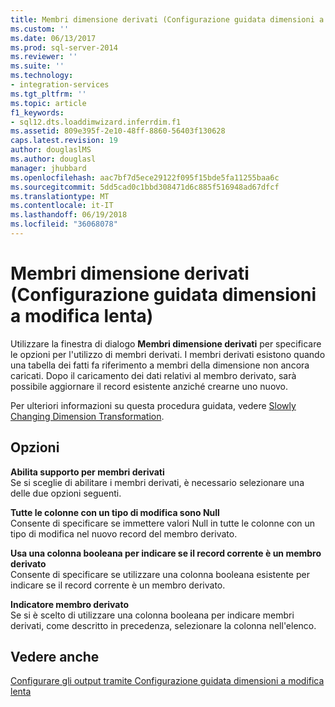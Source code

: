 ```yaml
---
title: Membri dimensione derivati (Configurazione guidata dimensioni a modifica lenta) | Microsoft Docs
ms.custom: ''
ms.date: 06/13/2017
ms.prod: sql-server-2014
ms.reviewer: ''
ms.suite: ''
ms.technology:
- integration-services
ms.tgt_pltfrm: ''
ms.topic: article
f1_keywords:
- sql12.dts.loaddimwizard.inferrdim.f1
ms.assetid: 809e395f-2e10-48ff-8860-56403f130628
caps.latest.revision: 19
author: douglaslMS
ms.author: douglasl
manager: jhubbard
ms.openlocfilehash: aac7bf7d5ece29122f095f15bde5fa11255baa6c
ms.sourcegitcommit: 5dd5cad0c1bbd308471d6c885f516948ad67dfcf
ms.translationtype: MT
ms.contentlocale: it-IT
ms.lasthandoff: 06/19/2018
ms.locfileid: "36068078"
---
```

# <a name="inferred-dimension-members-slowly-changing-dimension-wizard"></a>Membri dimensione derivati (Configurazione guidata dimensioni a modifica lenta)
  Utilizzare la finestra di dialogo **Membri dimensione derivati** per specificare le opzioni per l'utilizzo di membri derivati. I membri derivati esistono quando una tabella dei fatti fa riferimento a membri della dimensione non ancora caricati. Dopo il caricamento dei dati relativi al membro derivato, sarà possibile aggiornare il record esistente anziché crearne uno nuovo.  
  
 Per ulteriori informazioni su questa procedura guidata, vedere [Slowly Changing Dimension Transformation](slowly-changing-dimension-transformation.md).  
  
## <a name="options"></a>Opzioni  
 **Abilita supporto per membri derivati**  
 Se si sceglie di abilitare i membri derivati, è necessario selezionare una delle due opzioni seguenti.  
  
 **Tutte le colonne con un tipo di modifica sono Null**  
 Consente di specificare se immettere valori Null in tutte le colonne con un tipo di modifica nel nuovo record del membro derivato.  
  
 **Usa una colonna booleana per indicare se il record corrente è un membro derivato**  
 Consente di specificare se utilizzare una colonna booleana esistente per indicare se il record corrente è un membro derivato.  
  
 **Indicatore membro derivato**  
 Se si è scelto di utilizzare una colonna booleana per indicare membri derivati, come descritto in precedenza, selezionare la colonna nell'elenco.  
  
## <a name="see-also"></a>Vedere anche  
 [Configurare gli output tramite Configurazione guidata dimensioni a modifica lenta](configure-outputs-using-the-slowly-changing-dimension-wizard.md)  
  
  